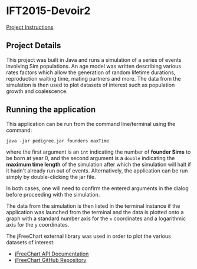 # IFT2015-Devoir2

[Project Instructions](https://ift2015h21.wordpress.com/2021/02/24/projet-2-nos-ancetres-communs/)

## Project Details

This project was built in Java and runs a simulation of a series of events
involving Sim populations. An age model was written describing various rates
factors which allow the generation of random lifetime durations, reproduction
waiting time, mating partners and more. The data from the simulation is then
used to plot datasets of interest such as population growth and coalescence.

## Running the application

This application can be run from the command line/terminal using the command:
```console
java -jar pedigree.jar founders maxTime
```
where the first argument is an `int` indicating the number of **founder Sims**
to be born at year 0, and the second argument is a `double` indicating the
**maximum time length** of the simulation after which the simulation will halt
if it hadn't already run out of events. Alternatively, the application can be
run simply by double-clicking the jar file.

In both cases, one will need to confirm the entered arguments in the dialog
before proceeding with the simulation.

The data from the simulation is then listed in the terminal instance if the
application was launched from the terminal and the data is plotted onto a graph
with a standard number axis for the `x` coordinates and a logarithmic axis for
the `y` coordinates.

The jFreeChart external library was used in order to plot the various datasets
of interest:
- [jFreeChart API Documentation](https://www.jfree.org/jfreechart/api/javadoc/index.html)
- [jFreeChart GitHub Repository](https://github.com/jfree/jfreechart)